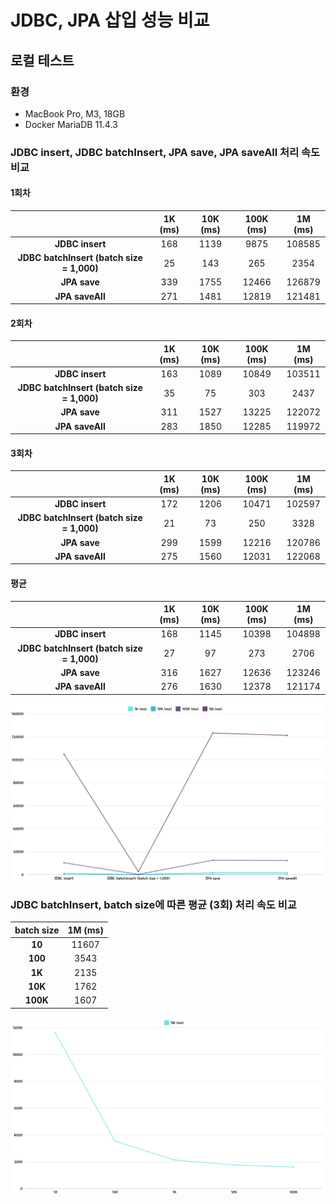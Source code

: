 # JDBC, JPA 삽입 성능 비교

## 로컬 테스트

### 환경

- MacBook Pro, M3, 18GB
- Docker MariaDB 11.4.3

### JDBC insert, JDBC batchInsert, JPA save, JPA saveAll 처리 속도 비교

#### 1회차

|                                           | **1K (ms)** | **10K (ms)** | **100K (ms)** | **1M (ms)** |
|:-----------------------------------------:|:-----------:|:------------:|:-------------:|:-----------:|
|              **JDBC insert**              |     168     |     1139     |      9875     |    108585   |
| **JDBC batchInsert (batch size = 1,000)** |      25     |      143     |      265      |     2354    |
|                **JPA save**               |     339     |     1755     |     12466     |    126879   |
|              **JPA saveAll**              |     271     |     1481     |     12819     |    121481   |

#### 2회차

|                                           | **1K (ms)** | **10K (ms)** | **100K (ms)** | **1M (ms)** |
|:-----------------------------------------:|:-----------:|:------------:|:-------------:|:-----------:|
|              **JDBC insert**              |     163     |     1089     |     10849     |    103511   |
| **JDBC batchInsert (batch size = 1,000)** |      35     |      75      |      303      |     2437    |
|                **JPA save**               |     311     |     1527     |     13225     |    122072   |
|              **JPA saveAll**              |     283     |     1850     |     12285     |    119972   |

#### 3회차

|                                           | **1K (ms)** | **10K (ms)** | **100K (ms)** | **1M (ms)** |
|:-----------------------------------------:|:-----------:|:------------:|:-------------:|:-----------:|
|              **JDBC insert**              |     172     |     1206     |     10471     |    102597   |
| **JDBC batchInsert (batch size = 1,000)** |      21     |      73      |      250      |     3328    |
|                **JPA save**               |     299     |     1599     |     12216     |    120786   |
|              **JPA saveAll**              |     275     |     1560     |     12031     |    122068   |

#### 평균

|                                           | **1K (ms)** | **10K (ms)** | **100K (ms)** | **1M (ms)** |
|:-----------------------------------------:|:-----------:|:------------:|:-------------:|:-----------:|
|              **JDBC insert**              |     168     |     1145     |     10398     |    104898   |
| **JDBC batchInsert (batch size = 1,000)** |      27     |      97      |      273      |     2706    |
|                **JPA save**               |     316     |     1627     |     12636     |    123246   |
|              **JPA saveAll**              |     276     |     1630     |     12378     |    121174   |

![average_comparison](./images/average_comparison.png)

### JDBC batchInsert, batch size에 따른 평균 (3회) 처리 속도 비교

| **batch size** | **1M (ms)** |
|:--------------:|:-----------:|
|     **10**     |    11607    |
|     **100**    |     3543    |
|     **1K**     |     2135    |
|     **10K**    |     1762    |
|    **100K**    |     1607    |

![batch_size_comparison](./images/batch_size_comparison.png)
